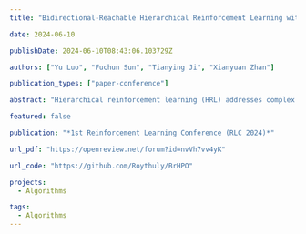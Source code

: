 ```yaml
---
title: "Bidirectional-Reachable Hierarchical Reinforcement Learning with Mutually Responsive Policies"

date: 2024-06-10

publishDate: 2024-06-10T08:43:06.103729Z

authors: ["Yu Luo", "Fuchun Sun", "Tianying Ji", "Xianyuan Zhan"]

publication_types: ["paper-conference"]

abstract: "Hierarchical reinforcement learning (HRL) addresses complex long-horizon tasks by skillfully decomposing them into subgoals. Therefore, the effectiveness of HRL is greatly influenced by subgoal reachability. Typical HRL methods only consider subgoal reachability from the unilateral level, where a dominant level enforces compliance to the subordinate level. However, we observe that when the dominant level becomes trapped in local exploration or generates unattainable subgoals, the subordinate level is negatively affected and cannot follow the dominant level’s actions. This can potentially make both levels stuck in local optima, ultimately hindering subsequent subgoal reachability. Allowing real-time bilateral information sharing and error correction would be a natural cure for this issue, which motivates us to propose a mutual response mechanism. Based on this, we propose the Bidirectional-reachable Hierarchical Policy Optimization~(BrHPO)—a simple yet effective algorithm that also enjoys computation efficiency. Experiment results on a variety of long-horizon tasks showcase that BrHPO outperforms other state-of-the-art HRL baselines, coupled with a significantly higher exploration efficiency and robustness."

featured: false

publication: "*1st Reinforcement Learning Conference (RLC 2024)*"

url_pdf: "https://openreview.net/forum?id=nvVh7vv4yK"

url_code: "https://github.com/Roythuly/BrHPO"

projects: 
  - Algorithms  

tags:
  - Algorithms 
---
```


